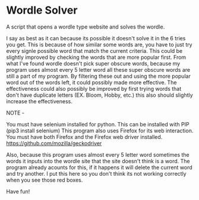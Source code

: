 # Wordle Solver
 A script that opens a wordle type website and solves the wordle.
 
 I say as best as it can because its possible it doesn't solve it in the 6 tries you get. This is because of how similar some words are, you have to just try every signle possible word that match the current criteria. This could be slightly improved by checking the words that are more popular first. From what I've found wordle doesn't pick super obscure words, because my program uses almost every 5 letter word all these super obscure words are still a part of my program. By filtering these out and using the more popular word out of the words left, it could possibly made more effective. The effectiveness could also possibly be improved by first trying words that don't have duplicate letters (EX. Bloom, Hobby, etc.) this also should slightly increase the effectiveness.


NOTE -  

You must have selenium installed for python. This can be installed with PIP    (pip3 install selenium)
This program also uses Firefox for its web interaction. You must have both Firefox and the Firefox web driver installed. https://github.com/mozilla/geckodriver

Also, because this program uses almost every 5 letter word sometimes the words it inputs into the wordle site that the site doesn't think is a word. The program already acounts for this, if it happens it will delete the current word and try another. I put this here so you don't think its not working correctly when you see those red boxes.


Have fun!
